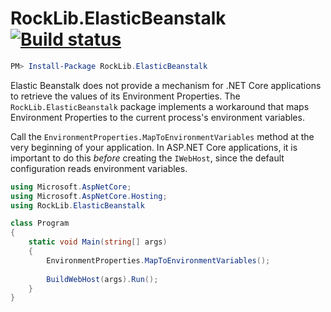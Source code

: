 # RockLib.ElasticBeanstalk [![Build status](https://ci.appveyor.com/api/projects/status/sh3rtao9xxu3whn4?svg=true)](https://ci.appveyor.com/project/bfriesen/rocklib-elasticbeanstalk)

```powershell
PM> Install-Package RockLib.ElasticBeanstalk
```

Elastic Beanstalk does not provide a mechanism for .NET Core applications to retrieve the values of its Environment Properties. The `RockLib.ElasticBeanstalk` package implements a workaround that maps Environment Properties to the current process's environment variables.

Call the `EnvironmentProperties.MapToEnvironmentVariables` method at the very beginning of your application. In ASP.NET Core applications, it is important to do this *before* creating the `IWebHost`, since the default configuration reads environment variables.

```c#
using Microsoft.AspNetCore;
using Microsoft.AspNetCore.Hosting;
using RockLib.ElasticBeanstalk

class Program
{
    static void Main(string[] args)
    {
        EnvironmentProperties.MapToEnvironmentVariables();
        
        BuildWebHost(args).Run();
    }
}
```
